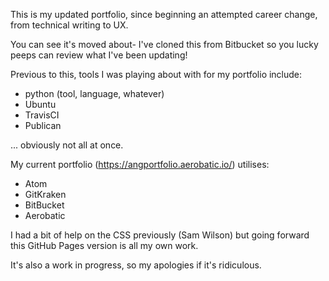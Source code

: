 This is my updated portfolio, since beginning an attempted career change, from technical writing to UX. 

You can see it's moved about- I've cloned this from Bitbucket so you lucky peeps can review what I've been updating!

Previous to this, tools I was playing about with for my portfolio include:
* python (tool, language, whatever)
* Ubuntu
* TravisCI
* Publican

... obviously not all at once.

My current portfolio (https://angportfolio.aerobatic.io/) utilises:
* Atom
* GitKraken
* BitBucket
* Aerobatic

I had a bit of help on the CSS previously (Sam Wilson) but going forward this GitHub Pages version is all my own work. 

It's also a work in progress, so my apologies if it's ridiculous. 
